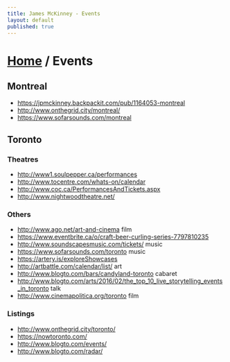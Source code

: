 ```yaml
---
title: James McKinney - Events
layout: default
published: true
---
```


<h1><a href="/">Home</a> / Events</h1>

## Montreal

* <https://jpmckinney.backpackit.com/pub/1164053-montreal>
* <http://www.onthegrid.city/montreal/>
* <https://www.sofarsounds.com/montreal>

## Toronto

### Theatres

* <http://www1.soulpepper.ca/performances>
* <http://www.tocentre.com/whats-on/calendar>
* <http://www.coc.ca/PerformancesAndTickets.aspx>
* <http://www.nightwoodtheatre.net/> 

### Others

* <http://www.ago.net/art-and-cinema> film
* <https://www.eventbrite.ca/o/craft-beer-curling-series-7797810235> 
* <http://www.soundscapesmusic.com/tickets/> music
* <https://www.sofarsounds.com/toronto> music
* <https://artery.is/exploreShowcases>
* <http://artbattle.com/calendar/list/> art
* <http://www.blogto.com/bars/candyland-toronto> cabaret
* <http://www.blogto.com/arts/2016/02/the_top_10_live_storytelling_events_in_toronto> talk
* <http://www.cinemapolitica.org/toronto> film

### Listings

* <http://www.onthegrid.city/toronto/>
* <https://nowtoronto.com/> 
* <http://www.blogto.com/events/>
* <http://www.blogto.com/radar/>
